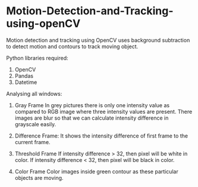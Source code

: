 # Motion-Detection-and-Tracking-using-openCV
Motion detection and tracking using OpenCV uses background subtraction to detect motion and contours to track moving object.

Python libraries required:
1. OpenCV
2. Pandas
3. Datetime

Analysing all windows:
1. Gray Frame
   In grey pictures there is only one intensity value as compared to RGB image where three intensity values are present. There images are blur so that we can calculate intensity difference in grayscale easily.
   
2. Difference Frame:
   It shows the intensity difference of first frame to the current frame.

3. Threshold Frame
   If intensity difference > 32, then pixel will be white in color.
   If intensity difference < 32, then pixel will be black in color.

4. Color Frame
   Color images inside green contour as these particular objects are moving.
   
